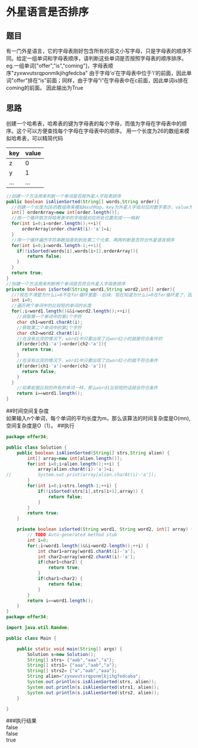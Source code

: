 # 外星语言是否排序

## 题目
有一门外星语言，它的字母表刚好包含所有的英文小写字母，只是字母表的顺序不同。给定一组单词和字母表顺序，请判断这些单词是否按照字母表的顺序排序。
eg.一组单词["offer","is","coming"]，字母表顺序"zyxwvutsrqponmlkjihgfedcba"
由于字母‘o’在字母表中位于‘i’的前面，因此单词"offer"排在“is”前面；同样，由于字母“i”在字母表中在c前面，因此单词is排在coming的前面。
因此输出为True

## 思路
  创建一个哈希表，哈希表的键为字母表的每个字母，而值为字母在字母表中的顺序。这个可以方便查找每个字母在字母表中的顺序。
  用一个长度为26的数组来模拟哈希表，可以精简代码
<div align="left">

| key  | value|
| ---------- | -----------|
| z   | 0   |
| y   | 1   |
| ...   | ...  |
</div>

```java
//创建一个方法用来判断一个单词是否按外星人字母表排序
public boolean isAlienSorted(String[] words,String order){
  //创建一个长度为26的数组用来模拟HashMap，key为外星人字母对应的数字表示，value为在外星人字母表中所处的位置
  int[] orderArray=new int[order.length()];
  //用一个循环依次将哈希表中的字母跟对应所处位置完成一一映射
  for(int i=0;i<order.length();++i){
      orderArray[order.charAt(i)-'a']=i;
  }
  //用一个循环遍历字符串数组直到到处第二个元素，两两判断是否符合外星语言顺序
  for(int i=0;i<words.length-1;++1){
    if(!isSorted(words[i],words[i+1],orderArray)){
        return false;
    }
  }
  return true;
}
//创建一个方法用来判断两个单词是否符合外星人字母表排序
private boolean isSorted(String word1,String word2,int[] order){
  //?现在不清楚为什么i=0不在for循环里面--后续，现在知道为什么i=0在for循环里了，因为这个i的变量后面还是要被用到
  int i=0;
  //遍历两个单词中的比较短的单词的长度
  for(;i<word1.length()&&i<word2.length();++i){
    //获取第一个单词中的第i个字符
    char ch1=word1.charAt(i);
    //获取第二个单词中的第i个字符
    char ch2=word2.charAt(i);
    //在没有比完的情况下，word1中只要出现了比word2小的就是符合条件的
    if(order[ch1-'a']<order[ch2-'a']){
      return true;
    }
    //在没有比完的情况下，word1中只要出现了比word2小的就不符合条件
    if(order[ch1-'a']>order[ch2-'a']){
      return false;
    }
  }
    //如果前面比较的所有的单词一样，那么word1比较短的话就会符合条件
    return i==word1.length();
}
```
##时间空间复杂度  
如果输入n个单词，每个单词的平均长度为m，那么该算法的时间复杂度是O(mn),空间复杂度是O（1）。
##执行
```java
package offer34;

public class Solution {
	public boolean isAlienSorted(String[] strs,String alien) {
		int[] array=new int[alien.length()];
		for(int i=0;i<alien.length();++i) {
			array[alien.charAt(i)-'a']=i;
//			System.out.print(array[alien.charAt(i)-'a']);
		}
		for(int i=0;i<strs.length-1;++i) {
			if(!isSorted(strs[i],strs[i+1],array)) {
				return false;
			}
		}
		return true;
	}

	private boolean isSorted(String word1, String word2, int[] array) {
		// TODO Auto-generated method stub
		int i=0;
		for(;i<word1.length()&&i<word2.length();++i) {
			int char1=array[word1.charAt(i)-'a'];
			int char2=array[word2.charAt(i)-'a'];
			if(char1<char2) {
				return true;
			}
			if(char1>char2) {
				return false;
			}
		}
		return i==word1.length();
	}
}
package offer34;

import java.util.Random;

public class Main {

	public static void main(String[] args) {
		Solution s=new Solution();
		String[] strs= {"aab","aaa","a"};
		String[] strs1= {"aaa","aab","a"};
		String[] strs2= {"a","aab","aaa"};
		String alien="zyxwvutsrqponmlkjihgfedcaba";
		System.out.println(s.isAlienSorted(strs, alien));
		System.out.println(s.isAlienSorted(strs1, alien));
		System.out.println(s.isAlienSorted(strs2, alien));
	}

}
```
###执行结果  
false  
false  
true  
